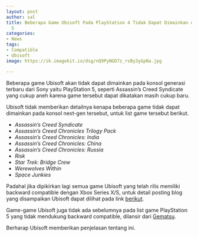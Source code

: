 ```yaml
---
layout: post
author: sal
title: Beberapa Game Ubisoft Pada PlayStation 4 Tidak Dapat Dimainkan di PlayStation
  5
categories:
- News
tags:
- Compatible
- Ubisoft
image: https://ik.imagekit.io/dsg/nQ9PyNGD7z_rsBy3yGpNa.jpg

---
```

Beberapa game Ubisoft akan tidak dapat dimainkan pada konsol generasi terbaru dari Sony yaitu PlayStation 5, seperti Assassin’s Creed Syndicate yang cukup aneh karena game tersebut dapat dikatakan masih cukup baru.

Ubisoft tidak memberikan detailnya kenapa beberapa game tidak dapat dimainkan pada konsol next-gen tersebut, untuk list game tersebut berikut.

* _Assassin’s Creed Syndicate_
* _Assassin’s Creed Chronicles Trilogy Pack_
* _Assassin’s Creed Chronicles: India_
* _Assassin’s Creed Chronicles: China_
* _Assassin’s Creed Chronicles: Russia_
* _Risk_
* _Star Trek: Bridge Crew_
* _Werewolves Within_
* _Space Junkies_

Padahal jika dipikirkan lagi semua game Ubisoft yang telah rilis memiliki backward compatible dengan Xbox Series X/S, untuk detail posting blog yang disampaikan Ubisoft dapat dilihat pada link [berikut](https://ubisoftconnect.com/en-US/news/ignt.23726/all-you-need-to-know-on-cross-progression-and-cross-play-with-ubisoft-connect).

Game-game Ubisoft juga tidak ada sebelumnya pada list game PlayStation 5 yang tidak mendukung backward compatible, dilansir dari [Gematsu](https://www.gematsu.com/2020/10/assassins-creed-syndicate-assassins-creed-chronicles-series-not-backward-compatible-on-ps5).

Berharap Ubisoft memberikan penjelasan tentang ini.